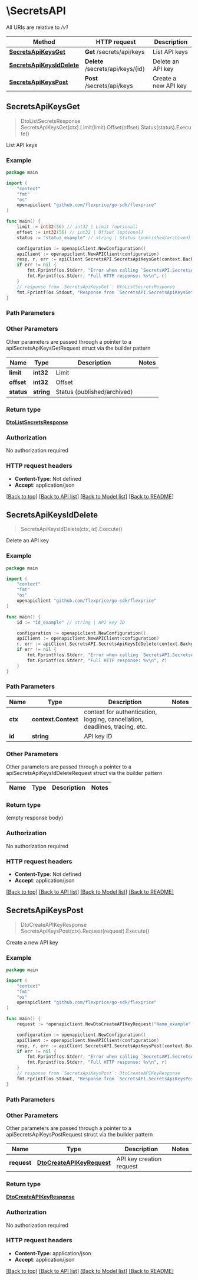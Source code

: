 # \SecretsAPI

All URIs are relative to */v1*

Method | HTTP request | Description
------------- | ------------- | -------------
[**SecretsApiKeysGet**](SecretsAPI.md#SecretsApiKeysGet) | **Get** /secrets/api/keys | List API keys
[**SecretsApiKeysIdDelete**](SecretsAPI.md#SecretsApiKeysIdDelete) | **Delete** /secrets/api/keys/{id} | Delete an API key
[**SecretsApiKeysPost**](SecretsAPI.md#SecretsApiKeysPost) | **Post** /secrets/api/keys | Create a new API key



## SecretsApiKeysGet

> DtoListSecretsResponse SecretsApiKeysGet(ctx).Limit(limit).Offset(offset).Status(status).Execute()

List API keys



### Example

```go
package main

import (
	"context"
	"fmt"
	"os"
	openapiclient "github.com/flexprice/go-sdk/flexprice"
)

func main() {
	limit := int32(56) // int32 | Limit (optional)
	offset := int32(56) // int32 | Offset (optional)
	status := "status_example" // string | Status (published/archived) (optional)

	configuration := openapiclient.NewConfiguration()
	apiClient := openapiclient.NewAPIClient(configuration)
	resp, r, err := apiClient.SecretsAPI.SecretsApiKeysGet(context.Background()).Limit(limit).Offset(offset).Status(status).Execute()
	if err != nil {
		fmt.Fprintf(os.Stderr, "Error when calling `SecretsAPI.SecretsApiKeysGet``: %v\n", err)
		fmt.Fprintf(os.Stderr, "Full HTTP response: %v\n", r)
	}
	// response from `SecretsApiKeysGet`: DtoListSecretsResponse
	fmt.Fprintf(os.Stdout, "Response from `SecretsAPI.SecretsApiKeysGet`: %v\n", resp)
}
```

### Path Parameters



### Other Parameters

Other parameters are passed through a pointer to a apiSecretsApiKeysGetRequest struct via the builder pattern


Name | Type | Description  | Notes
------------- | ------------- | ------------- | -------------
 **limit** | **int32** | Limit | 
 **offset** | **int32** | Offset | 
 **status** | **string** | Status (published/archived) | 

### Return type

[**DtoListSecretsResponse**](DtoListSecretsResponse.md)

### Authorization

No authorization required

### HTTP request headers

- **Content-Type**: Not defined
- **Accept**: application/json

[[Back to top]](#) [[Back to API list]](../README.md#documentation-for-api-endpoints)
[[Back to Model list]](../README.md#documentation-for-models)
[[Back to README]](../README.md)


## SecretsApiKeysIdDelete

> SecretsApiKeysIdDelete(ctx, id).Execute()

Delete an API key



### Example

```go
package main

import (
	"context"
	"fmt"
	"os"
	openapiclient "github.com/flexprice/go-sdk/flexprice"
)

func main() {
	id := "id_example" // string | API key ID

	configuration := openapiclient.NewConfiguration()
	apiClient := openapiclient.NewAPIClient(configuration)
	r, err := apiClient.SecretsAPI.SecretsApiKeysIdDelete(context.Background(), id).Execute()
	if err != nil {
		fmt.Fprintf(os.Stderr, "Error when calling `SecretsAPI.SecretsApiKeysIdDelete``: %v\n", err)
		fmt.Fprintf(os.Stderr, "Full HTTP response: %v\n", r)
	}
}
```

### Path Parameters


Name | Type | Description  | Notes
------------- | ------------- | ------------- | -------------
**ctx** | **context.Context** | context for authentication, logging, cancellation, deadlines, tracing, etc.
**id** | **string** | API key ID | 

### Other Parameters

Other parameters are passed through a pointer to a apiSecretsApiKeysIdDeleteRequest struct via the builder pattern


Name | Type | Description  | Notes
------------- | ------------- | ------------- | -------------


### Return type

 (empty response body)

### Authorization

No authorization required

### HTTP request headers

- **Content-Type**: Not defined
- **Accept**: application/json

[[Back to top]](#) [[Back to API list]](../README.md#documentation-for-api-endpoints)
[[Back to Model list]](../README.md#documentation-for-models)
[[Back to README]](../README.md)


## SecretsApiKeysPost

> DtoCreateAPIKeyResponse SecretsApiKeysPost(ctx).Request(request).Execute()

Create a new API key



### Example

```go
package main

import (
	"context"
	"fmt"
	"os"
	openapiclient "github.com/flexprice/go-sdk/flexprice"
)

func main() {
	request := *openapiclient.NewDtoCreateAPIKeyRequest("Name_example", openapiclient.types.SecretType("private_key")) // DtoCreateAPIKeyRequest | API key creation request

	configuration := openapiclient.NewConfiguration()
	apiClient := openapiclient.NewAPIClient(configuration)
	resp, r, err := apiClient.SecretsAPI.SecretsApiKeysPost(context.Background()).Request(request).Execute()
	if err != nil {
		fmt.Fprintf(os.Stderr, "Error when calling `SecretsAPI.SecretsApiKeysPost``: %v\n", err)
		fmt.Fprintf(os.Stderr, "Full HTTP response: %v\n", r)
	}
	// response from `SecretsApiKeysPost`: DtoCreateAPIKeyResponse
	fmt.Fprintf(os.Stdout, "Response from `SecretsAPI.SecretsApiKeysPost`: %v\n", resp)
}
```

### Path Parameters



### Other Parameters

Other parameters are passed through a pointer to a apiSecretsApiKeysPostRequest struct via the builder pattern


Name | Type | Description  | Notes
------------- | ------------- | ------------- | -------------
 **request** | [**DtoCreateAPIKeyRequest**](DtoCreateAPIKeyRequest.md) | API key creation request | 

### Return type

[**DtoCreateAPIKeyResponse**](DtoCreateAPIKeyResponse.md)

### Authorization

No authorization required

### HTTP request headers

- **Content-Type**: application/json
- **Accept**: application/json

[[Back to top]](#) [[Back to API list]](../README.md#documentation-for-api-endpoints)
[[Back to Model list]](../README.md#documentation-for-models)
[[Back to README]](../README.md)

